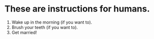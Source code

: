 # These are instructions for humans.

1. Wake up in the morning (if you want to).
2. Brush your teeth (if you want to).
3. Get married!
